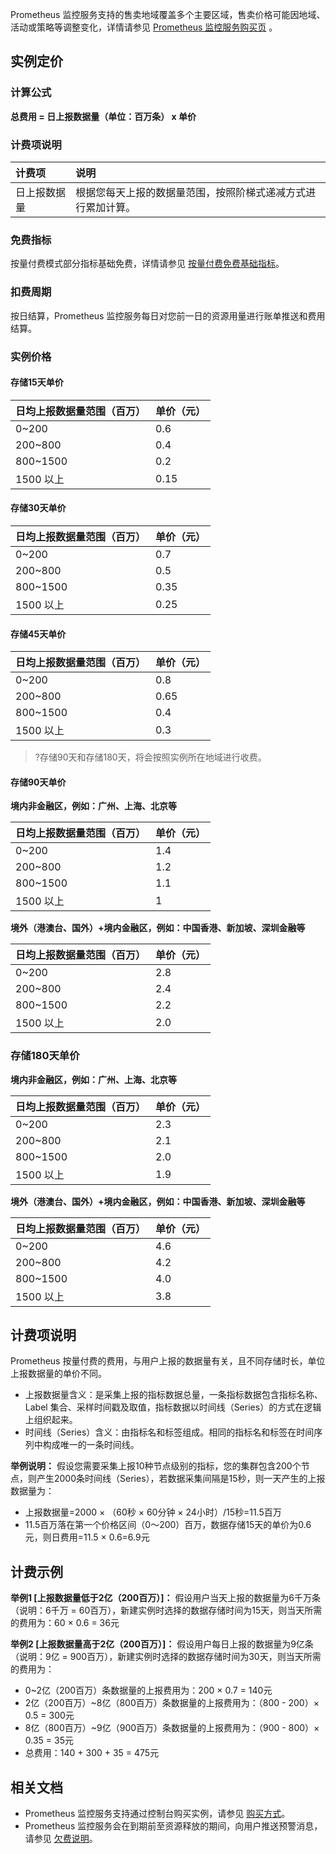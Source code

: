 Prometheus 监控服务支持的售卖地域覆盖多个主要区域，售卖价格可能因地域、活动或策略等调整变化，详情请参见 [Prometheus 监控服务购买页](https://buy.cloud.tencent.com/prometheus) 。

## 实例定价

### 计算公式
**总费用 = 日上报数据量（单位：百万条） x 单价**

### 计费项说明
| 计费项       | 说明                                                         |
| :----------- | :----------------------------------------------------------- |
| 日上报数据量 | 根据您每天上报的数据量范围，按照阶梯式递减方式进行累加计算。 |


### 免费指标
按量付费模式部分指标基础免费，详情请参见 [按量付费免费基础指标](https://cloud.tencent.com/document/product/1416/65380)。

### 扣费周期
按日结算，Prometheus 监控服务每日对您前一日的资源用量进行账单推送和费用结算。

### 实例价格

####  存储15天单价
| 日均上报数据量范围（百万） | 单价（元） |
| :------------------------- | ---------- |
| 0~200                      | 0.6        |
| 200~800                    | 0.4        |
| 800~1500                   | 0.2        |
| 1500 以上                  | 0.15       |

####  存储30天单价
| 日均上报数据量范围（百万） | 单价（元） |
| :------------------------- | ---------- |
| 0~200                      | 0.7        |
| 200~800                    | 0.5        |
| 800~1500                   | 0.35       |
| 1500 以上                  | 0.25       |

####  存储45天单价

| 日均上报数据量范围（百万） | 单价（元） |
| :------------------------- | ---------- |
| 0~200                      | 0.8        |
| 200~800                    | 0.65       |
| 800~1500                   | 0.4        |
| 1500 以上                  | 0.3        |

>?存储90天和存储180天，将会按照实例所在地域进行收费。

#### 存储90天单价

**境内非金融区，例如：广州、上海、北京等**

| 日均上报数据量范围（百万） | 单价（元） |
| :------------------------- | ---------- |
| 0~200                      | 1.4        |
| 200~800                    | 1.2        |
| 800~1500                   | 1.1        |
| 1500 以上                  | 1          |

**境外（港澳台、国外）+境内金融区，例如：中国香港、新加坡、深圳金融等**

| 日均上报数据量范围（百万） | 单价（元） |
| :------------------------- | ---------- |
| 0~200                      | 2.8        |
| 200~800                    | 2.4        |
| 800~1500                   | 2.2        |
| 1500 以上                  | 2.0        |


### 存储180天单价

**境内非金融区，例如：广州、上海、北京等**

| 日均上报数据量范围（百万） | 单价（元） |
| :------------------------- | ---------- |
| 0~200                      | 2.3        |
| 200~800                    | 2.1        |
| 800~1500                   | 2.0        |
| 1500 以上                  | 1.9        |

**境外（港澳台、国外）+境内金融区，例如：中国香港、新加坡、深圳金融等**

| 日均上报数据量范围（百万） | 单价（元） |
| :------------------------- | ---------- |
| 0~200                      | 4.6        |
| 200~800                    | 4.2        |
| 800~1500                   | 4.0        |
| 1500 以上                  | 3.8        |


## 计费项说明
Prometheus 按量付费的费用，与用户上报的数据量有关，且不同存储时长，单位上报数据量的单价不同。
- 上报数据量含义：是采集上报的指标数据总量，一条指标数据包含指标名称、Label 集合、采样时间戳及取值，指标数据以时间线（Series）的方式在逻辑上组织起来。
- 时间线（Series）含义：由指标名和标签组成。相同的指标名和标签在时间序列中构成唯一的一条时间线。

**举例说明：**
假设您需要采集上报10种节点级别的指标，您的集群包含200个节点，则产生2000条时间线（Series），若数据采集间隔是15秒，则一天产生的上报数据量为：
- 上报数据量=2000 × （60秒 × 60分钟 × 24小时）/15秒=11.5百万
- 11.5百万落在第一个价格区间（0～200）百万，数据存储15天的单价为0.6元，则日费用=11.5 × 0.6=6.9元


## 计费示例
**举例1 [上报数据量低于2亿（200百万）]：**
假设用户当天上报的数据量为6千万条（说明：6千万 = 60百万），新建实例时选择的数据存储时间为15天，则当天所需的费用为：60 × 0.6 = 36元

**举例2 [上报数据量高于2亿（200百万）]：**
假设用户每日上报的数据量为9亿条（说明：9亿 = 900百万），新建实例时选择的数据存储时间为30天，则当天所需的费用为：
- 0~2亿（200百万）条数据量的上报费用为：200 × 0.7 = 140元
- 2亿（200百万）~8亿（800百万）条数据量的上报费用为：（800 - 200）× 0.5 = 300元
- 8亿（800百万）~9亿（900百万）条数据量的上报费用为：（900 - 800）× 0.35 = 35元
- 总费用：140 + 300 + 35 = 475元

## 相关文档
- Prometheus 监控服务支持通过控制台购买实例，请参见 [购买方式](https://cloud.tencent.com/document/product/1416/55773)。
- Prometheus  监控服务会在到期前至资源释放的期间，向用户推送预警消息，请参见 [欠费说明](https://cloud.tencent.com/document/product/1416/55774)。
